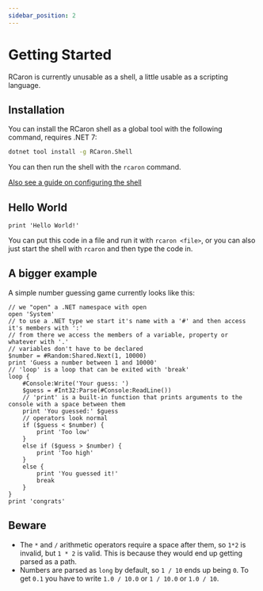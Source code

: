 ```yaml
---
sidebar_position: 2
---
```


# Getting Started

RCaron is currently unusable as a shell, a little usable as a scripting language.

## Installation

You can install the RCaron shell as a global tool with the following command, requires .NET 7:

```bash
dotnet tool install -g RCaron.Shell
```

You can then run the shell with the `rcaron` command.

[Also see a guide on configuring the shell](./shell/configuration.md)

## Hello World

```rcaron
print 'Hello World!'
```

You can put this code in a file and run it with `rcaron <file>`, or you can also just start the shell with `rcaron` and then type the code in.

## A bigger example

A simple number guessing game currently looks like this:

```rcaron
// we "open" a .NET namespace with open
open 'System'
// to use a .NET type we start it's name with a '#' and then access it's members with ':'
// from there we access the members of a variable, property or whatever with '.'
// variables don't have to be declared
$number = #Random:Shared.Next(1, 10000)
print 'Guess a number between 1 and 10000'
// 'loop' is a loop that can be exited with 'break'
loop {
    #Console:Write('Your guess: ')
    $guess = #Int32:Parse(#Console:ReadLine())
    // 'print' is a built-in function that prints arguments to the console with a space between them
    print 'You guessed:' $guess
    // operators look normal
    if ($guess < $number) {
        print 'Too low'
    }
    else if ($guess > $number) {
        print 'Too high'
    }
    else {
        print 'You guessed it!'
        break
    }
}
print 'congrats'
```

## Beware

- The `*` and `/` arithmetic operators require a space after them, so `1*2` is invalid, but `1 * 2` is valid. This is because they would end up getting parsed as a path.
- Numbers are parsed as `long` by default, so `1 / 10` ends up being `0`. To get `0.1` you have to write `1.0 / 10.0` or `1 / 10.0` or `1.0 / 10`.
